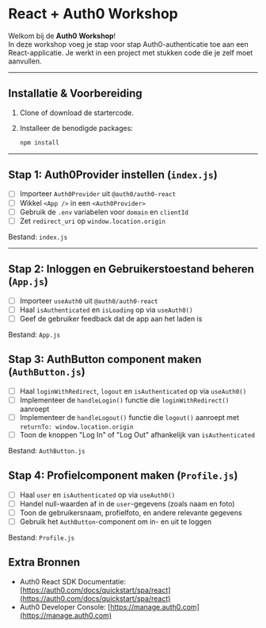 # React + Auth0 Workshop

Welkom bij de **Auth0 Workshop**!  
In deze workshop voeg je stap voor stap Auth0-authenticatie toe aan een React-applicatie. Je werkt in een project met stukken code die je zelf moet aanvullen.

---

## Installatie & Voorbereiding

1. Clone of download de startercode.
2. Installeer de benodigde packages:

   ```bash
   npm install
   ```
---

## Stap 1: Auth0Provider instellen (`index.js`)

- [ ] Importeer `Auth0Provider` uit `@auth0/auth0-react`
- [ ] Wikkel `<App />` in een `<Auth0Provider>`
- [ ] Gebruik de `.env` variabelen voor `domain` en `clientId`
- [ ] Zet `redirect_uri` op `window.location.origin`

Bestand: `index.js`


---

## Stap 2: Inloggen en Gebruikerstoestand beheren (`App.js`)

- [ ] Importeer `useAuth0` uit `@auth0/auth0-react`
- [ ] Haal `isAuthenticated` en `isLoading` op via `useAuth0()`
- [ ] Geef de gebruiker feedback dat de app aan het laden is

Bestand: `App.js`


## Stap 3: AuthButton component maken (`AuthButton.js`)

- [ ] Haal `loginWithRedirect`, `logout` en `isAuthenticated` op via `useAuth0()`
- [ ] Implementeer de `handleLogin()` functie die `loginWithRedirect()` aanroept
- [ ] Implementeer de `handleLogout()` functie die `logout()` aanroept met `returnTo: window.location.origin`
- [ ] Toon de knoppen "Log In" of "Log Out" afhankelijk van `isAuthenticated`

Bestand: `AuthButton.js`


## Stap 4: Profielcomponent maken (`Profile.js`)

- [ ] Haal `user` en `isAuthenticated` op via `useAuth0()`
- [ ] Handel null-waarden af in de `user`-gegevens (zoals naam en foto)
- [ ] Toon de gebruikersnaam, profielfoto, en andere relevante gegevens
- [ ] Gebruik het `AuthButton`-component om in- en uit te loggen

Bestand: `Profile.js`

## Extra Bronnen

- Auth0 React SDK Documentatie: [https://auth0.com/docs/quickstart/spa/react](https://auth0.com/docs/quickstart/spa/react)
- Auth0 Developer Console: [https://manage.auth0.com](https://manage.auth0.com)
